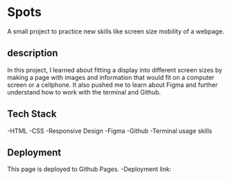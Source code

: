 # Spots 
 A small project to practice new skills like screen size mobility of a webpage.

## description 
 In this project, I learned about fitting a display into different screen sizes by making a page with images and information that would fit on a computer screen or a cellphone. It also pushed me to learn about Figma and further understand how to work with the terminal and Github.

## Tech Stack
 -HTML
 -CSS
 -Responsive Design
 -Figma 
 -Github
 -Terminal usage skills

## Deployment
  This page is deployed to Github Pages.
  -Deployment link:

